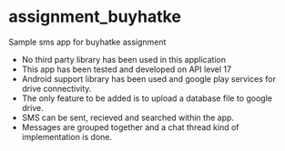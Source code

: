 # assignment_buyhatke
Sample sms app for buyhatke assignment

- No third party library has been used in this application
- This app has been tested and developed on API level 17
- Android support library has been used and google play services for drive connectivity.
- The only feature to be added is to upload a database file to google drive.
- SMS can be sent, recieved and searched within the app.
- Messages are grouped together and a chat thread kind of implementation is done.
